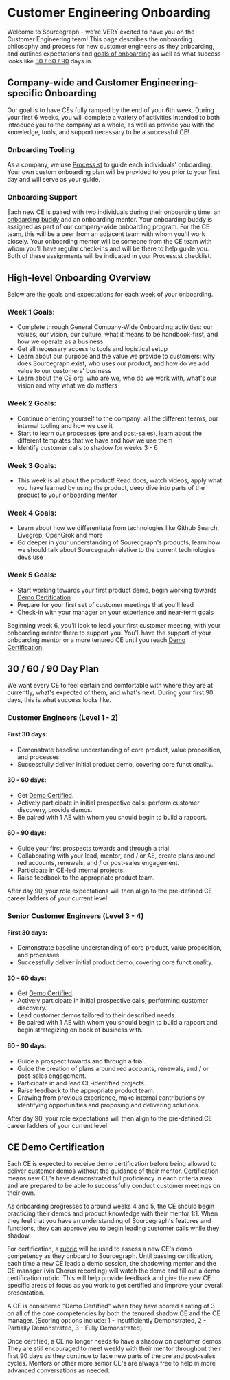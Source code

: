# Customer Engineering Onboarding

Welcome to Sourcegraph - we're VERY excited to have you on the Customer Engineering team! This page describes the onboarding philosophy and process for new customer engineers as they onboarding, and outlines expectations and [goals of onboarding](#high-level-onboarding-overview) as well as what success looks like [30 / 60 / 90](#30-60-90-day-plan) days in.

## Company-wide and Customer Engineering-specific Onboarding

Our goal is to have CEs fully ramped by the end of your 6th week. During your first 6 weeks, you will complete a variety of activities intended to both introduce you to the company as a whole, as well as provide you with the knowledge, tools, and support necessary to be a successful CE!

### Onboarding Tooling

As a company, we use [Process.st](https://app.process.st/reports/) to guide each individuals' onboarding. Your own custom onboarding plan will be provided to you prior to your first day and will serve as your guide.

### Onboarding Support

Each new CE is paired with two individuals during their onboarding time: an [onboarding buddy](../company-processes/onboarding/buddy-program.md) and an onboarding mentor. Your onboarding buddy is assigned as part of our company-wide onboarding program. For the CE team, this will be a peer from an adjacent team with whom you'll work closely. Your onboarding mentor will be someone from the CE team with whom you'll have regular check-ins and will be there to help guide you. Both of these assignments will be indicated in your Process.st checklist.

## High-level Onboarding Overview

Below are the goals and expectations for each week of your onboarding.

### Week 1 Goals:

- Complete through General Company-Wide Onboarding activities: our values, our vision, our culture, what it means to be handbook-first, and how we operate as a business
- Get all necessary access to tools and logistical setup
- Learn about our purpose and the value we provide to customers: why does Sourcegraph exist, who uses our product, and how do we add value to our customers' business
- Learn about the CE org: who are we, who do we work with, what's our vision and why what we do matters

### Week 2 Goals:

- Continue orienting yourself to the company: all the different teams, our internal tooling and how we use it
- Start to learn our processes (pre and post-sales), learn about the different templates that we have and how we use them
- Identify customer calls to shadow for weeks 3 - 6

### Week 3 Goals:

- This week is all about the product! Read docs, watch videos, apply what you have learned by using the product, deep dive into parts of the product to your onboarding mentor

### Week 4 Goals:

- Learn about how we differentiate from technologies like Github Search, Livegrep, OpenGrok and more
- Go deeper in your understanding of Sourecgraph's products, learn how we should talk about Sourcegraph relative to the current technologies devs use

### Week 5 Goals:

- Start working towards your first product demo, begin working towards [Demo Certification](#ce-demo-certification)
- Prepare for your first set of customer meetings that you'll lead
- Check-in with your manager on your experience and near-term goals

Beginning week 6, you'll look to lead your first customer meeting, with your onboarding mentor there to support you. You'll have the support of your onboarding mentor or a more tenured CE until you reach [Demo Certification](#ce-demo-certification).

## 30 / 60 / 90 Day Plan

We want every CE to feel certain and comfortable with where they are at currently, what's expected of them, and what's next. During your first 90 days, this is what success looks like.

### Customer Engineers (Level 1 - 2)

#### First 30 days:

- Demonstrate baseline understanding of core product, value proposition, and processes.
- Successfully deliver initial product demo, covering core functionality.

#### 30 - 60 days:

- Get [Demo Certified](#ce-demo-certification).
- Actively participate in initial prospective calls: perform customer discovery, provide demos.
- Be paired with 1 AE with whom you should begin to build a rapport.

#### 60 - 90 days:

- Guide your first prospects towards and through a trial.
- Collaborating with your lead, mentor, and / or AE, create plans around red accounts, renewals, and / or post-sales engagement.
- Participate in CE-led internal projects.
- Raise feedback to the appropriate product team.

After day 90, your role expectations will then align to the pre-defined CE career ladders of your current level.

### Senior Customer Engineers (Level 3 - 4)

#### First 30 days:

- Demonstrate baseline understanding of core product, value proposition, and processes.
- Successfully deliver initial product demo, covering core functionality.

#### 30 - 60 days:

- Get [Demo Certified](#ce-demo-certification).
- Actively participate in initial prospective calls, performing customer discovery.
- Lead customer demos tailored to their described needs.
- Be paired with 1 AE with whom you should begin to build a rapport and begin strategizing on book of business with.

#### 60 - 90 days:

- Guide a prospect towards and through a trial.
- Guide the creation of plans around red accounts, renewals, and / or post-sales engagement.
- Participate in and lead CE-identified projects.
- Raise feedback to the appropriate product team.
- Drawing from previous experience, make internal contributions by identifying opportunities and proposing and delivering solutions.

After day 90, your role expectations will then align to the pre-defined CE career ladders of your current level.

## CE Demo Certification

Each CE is expected to receive demo certification before being allowed to deliver customer demos without the guidance of their mentor. Certification means new CE's have demonstrated full proficiency in each criteria area and are prepared to be able to successfully conduct customer meetings on their own.

As onboarding progresses to around weeks 4 and 5, the CE should begin practicing their demos and product knowledge with their mentor 1:1. When they feel that you have an understanding of Sourcegraph's features and functions, they can approve you to begin leading customer calls while they shadow.

For certification, a [rubric](https://docs.google.com/spreadsheets/d/1goSKFCPSrRSxw3iVUWEryORdzail96quHcc6ZAwh1LY/edit#gid=0) will be used to assess a new CE's demo competency as they onboard to Sourcegraph. Until passing certification, each time a new CE leads a demo session, the shadowing mentor and the CE manager (via Chorus recording) will watch the demo and fill out a demo certification rubric. This will help provide feedback and give the new CE specific areas of focus as you work to get certified and improve your overall presentation.

A CE is considered "Demo Certified" when they have scored a rating of 3 on all of the core competencies by both the tenured shadow CE and the CE manager. (Scoring options include: 1 - Insufficiently Demonstrated, 2 - Partially Demonstrated, 3 - Fully Demonstrated).

Once certified, a CE no longer needs to have a shadow on customer demos. They are still encouraged to meet weekly with their mentor throughout their first 90 days as they continue to face new parts of the pre and post-sales cycles. Mentors or other more senior CE's are always free to help in more advanced conversations as needed.
